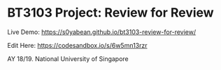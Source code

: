 # BT3103 Project: Review for Review

Live Demo: https://s0yabean.github.io/bt3103-review-for-review/

Edit Here: https://codesandbox.io/s/6w5mn13rzr

AY 18/19. National University of Singapore